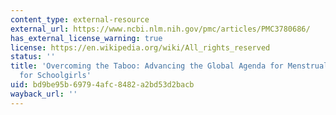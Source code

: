 ```yaml
---
content_type: external-resource
external_url: https://www.ncbi.nlm.nih.gov/pmc/articles/PMC3780686/
has_external_license_warning: true
license: https://en.wikipedia.org/wiki/All_rights_reserved
status: ''
title: 'Overcoming the Taboo: Advancing the Global Agenda for Menstrual Hygiene Management
  for Schoolgirls'
uid: bd9be95b-6979-4afc-8482-a2bd53d2bacb
wayback_url: ''
---
```

